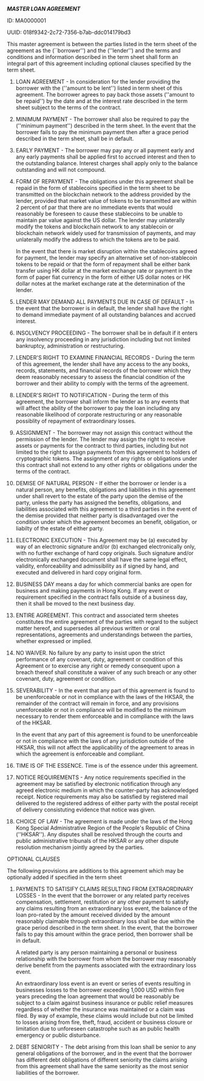 ***MASTER LOAN AGREEMENT***

ID: MA0000001

UUID: 018f9342-2c72-7356-b7ab-ddc014179bd3

This master agreement is between the parties listed in the term sheet of
the agreement as the (``borrower'') and the (''lender'') and the terms
and conditions and information described in the term sheet shall form an
integral part of this agreement including optional clauses specified
by the term sheet.

1. LOAN AGREEMENT - In consideration for the lender providing the
borrower with the (''amount to be lent'') listed in term sheet of this
agreement.  The borrower agrees to pay back those assets (''amount to
be repaid'') by the date and at the interest rate described in the
term sheet subject to the terms of the contract.

2. MINIMUM PAYMENT - The borrower shall also be required to pay the
(''minimum payment'') described in the term sheet.  In the event that the
borrower fails to pay the minimum payment then after a grace period
described in the term sheet, shall be in default.

3. EARLY PAYMENT - The borrower may pay any or all payment early and
any early payments shall be applied first to accrued interest and then
to the outstanding balance.  Interest charges shall apply only to the
balance outstanding and will not compound.

4. FORM OF REPAYMENT - The obligations under this agreement shall be
repaid in the form of stablecoins specified in the term sheet to be
transmitted on the blockchain network to the address provided by the
lender, provided that market value of tokens to be transmitted are
within 2 percent of par that there are no immediate events that would
reasonably be foreseen to cause these stablecoins to be unable to
maintain par value against the US dollar. The lender may unlaterally
modify the tokens and blockchain network to any stablecoin or
blockchain network widely used for transmission of payments, and may
unlaterally modify the address to which the tokens are to be paid.

    In the event that there is market disruption within the stablecoins
agreed for payment, the lender may specify an alternative set of
non-stablecoin tokens to be repaid or that the form of repayment shall
be either bank transfer using HK dollar at the market exchange rate or
payment in the form of paper fiat currency in the form of either US
dollar notes or HK dollar notes at the market exchange rate at the
determination of the lender.

5. LENDER MAY DEMAND ALL PAYMENTS DUE IN CASE OF DEFAULT - In the
event that the borrower is in default, the lender shall have the right
to demand immediate payment of all outstanding balances and accrued
interest.

6. INSOLVENCY PROCEEDING - The borrower shall be in default if it
enters any insolvency proceeding in any jurisdiction including but not
limited bankruptcy, administration or restructuring.

7. LENDER'S RIGHT TO EXAMINE FINANCIAL RECORDS - During the term of
this agreement, the lender shall have any access to the any books,
records, statements, and financial records of the borrower which they
deem reasonably necessary to assess the financial condition of the
borrower and their ability to comply with the terms of the agreement.

8. LENDER'S RIGHT TO NOTIFICATION - During the term of this
agreement, the borrower shall inform the lender as to any events that
will affect the ability of the borrower to pay the loan including any
reasonable likelihood of corporate restructuring or any reasonable
possiblity of repayment of extraordinary losses.

9. ASSIGNMENT - The borrower may not assign this contract without the
permission of the lender.  The lender may assign the right to receive
assets or payments for the contract to third parties, including but
not limited to the right to assign payments from this agreement to
holders of cryptographic tokens.  The assignment of any rights or
obligations under this contract shall not extend to any other rights
or obligations under the terms of the contract.

10. DEMISE OF NATURAL PERSON - If either the borrower or lender is a
natural person, any benefits, obligations and liabilities in this
agreement under shall revert to the estate of the party upon the
demise of the party, unless the party has assigned the benefits,
obligations, and liabilities associated with this agreement to a third
parties in the event of the demise provided that neither party is
disadvantaged over the condition under which the agreement becomes an
benefit, obligation, or liabilty of the estate of either party.

11. ELECTRONIC EXECUTION - This Agreement may be (a) executed by way
of an electronic signature and/or (b) exchanged electronically only,
with no further exchange of hard copy originals. Such signature and/or
electronically exchanged document shall have the same legal effect,
validity, enforceability and admissibility as if signed by hand, and
executed and delivered in hard copy original form.

12. BUSINESS DAY means a day for which commercial banks are open for
business and making payments in Hong Kong.  If any event or
requirement specified in the contract falls outside of a business day,
then it shall be moved to the next business day.

13. ENTIRE AGREEMENT. This contract and associated term sheetes constitutes
the entire agreement of the parties with regard to the subject matter
hereof, and supersedes all previous written or oral representations,
agreements and understandings between the parties, whether expressed
or implied.

14. NO WAIVER. No failure by any party to insist upon the strict
performance of any covenant, duty, agreement or condition of this
Agreement or to exercise any right or remedy consequent upon a breach
thereof shall constitute a waiver of any such breach or any other
covenant, duty, agreement or condition.

15. SEVERABILITY - In the event that any part of this agreement is
found to be unenforceable or not in compliance with the laws of the
HKSAR, the remainder of the contract will remain in force, and any
provisions unenforceable or not in compliance will be modified to the
minimum necessary to render them enforceable and in compliance with
the laws of the HKSAR.

    In the event that any part of this agreement is found to be
unenforceable or not in compliance with the laws of any jurisdiction
outside of the HKSAR, this will not affect the applicability of the
agreement to areas in which the agreement is enforceable and
compliant.

16. TIME IS OF THE ESSENCE.  Time is of the essence under this
agreement.

17. NOTICE REQUIREMENTS - Any notice requirements specified in the
agreement may be satisfied by electronic notification through any
agreed electronic medium in which the counter-party has acknowledged
receipt.  Notice requirements may also be satisfied by registered mail
delivered to the registered address of either party with the postal
receipt of delivery consistuting evidence that notice was given.

18. CHOICE OF LAW - The agreement is made under the laws of the Hong
Kong Special Administrative Region of the People's Republic of China
(''HKSAR'').  Any disputes shall be resolved through the courts and
public administrative tribunals of the HKSAR or any other dispute
resolution mechanism jointly agreed by the parties.


OPTIONAL CLAUSES

The following provisions are additions to this agreement which may be
optionally added if specified in the term sheet

1.  PAYMENTS TO SATISIFY CLAIMS RESULTING FROM EXTRAORDINARY LOSSES -
In the event that the borrower or any related party receives
compensation, settlement, restitution or any other payment to satisfy
any claims resulting from an extraordinary loss event, the balance of
the loan pro-rated by the amount received divided by the amount
reasonably claimable through extraordinary loss shall be due within
the grace period described in the term sheet.  In the event, that the
borrower fails to pay this amount within the grace period, then
borrower shall be in default.

    A related party is any person maintaining a personal or business
relationship with the borrower from whom the borrower may reasonably
derive benefit from the payments associated with the extraordinary
loss event.

    An extraordinary loss event is an event or series of events
resulting in businesses losses to the borrower exceeding 1,000 USD
within five years preceding the loan agreement that would be
reasonably be subject to a claim against business insurance or public
relief measures regardless of whether the insurance was maintained or
a claim was filed.  By way of example, these claims would include but
not be limited to losses arising from fire, theft, fraud, accident or
business closure or limitation due to unforeseen catastrophe such as
an public health emergency or public disturbance.

2.  DEBT SENIORITY - The debt arising from this loan shall be senior to
any general obligations of the borrower, and in the event that the
borrower has different debt obligations of different seniority the
claims arising from this agreement shall have the same seniority as
the most senior liabilities of the borrower.

